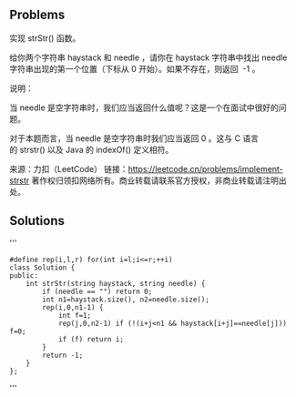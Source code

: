 ## Problems
实现 strStr() 函数。

给你两个字符串 haystack 和 needle ，请你在 haystack 字符串中找出 needle 字符串出现的第一个位置（下标从 0 开始）。如果不存在，则返回  -1 。

说明：

当 needle 是空字符串时，我们应当返回什么值呢？这是一个在面试中很好的问题。

对于本题而言，当 needle 是空字符串时我们应当返回 0 。这与 C 语言的 strstr() 以及 Java 的 indexOf() 定义相符。



来源：力扣（LeetCode）
链接：https://leetcode.cn/problems/implement-strstr
著作权归领扣网络所有。商业转载请联系官方授权，非商业转载请注明出处。

## Solutions

'''

    #define rep(i,l,r) for(int i=l;i<=r;++i)
    class Solution {
    public:
        int strStr(string haystack, string needle) {
            if (needle == "") return 0;
            int n1=haystack.size(), n2=needle.size();
            rep(i,0,n1-1) {
                int f=1;
                rep(j,0,n2-1) if (!(i+j<n1 && haystack[i+j]==needle[j])) f=0;
                if (f) return i;
            }
            return -1;
        }
    };
'''